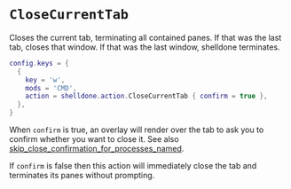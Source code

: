 # `CloseCurrentTab`

Closes the current tab, terminating all contained panes.  If that was the last
tab, closes that window.  If that was the last window, shelldone terminates.

```lua
config.keys = {
  {
    key = 'w',
    mods = 'CMD',
    action = shelldone.action.CloseCurrentTab { confirm = true },
  },
}
```

When `confirm` is true, an overlay will render over the tab to ask you to
confirm whether you want to close it.  See also
[skip_close_confirmation_for_processes_named](../config/skip_close_confirmation_for_processes_named.md).


If `confirm` is false then this action will immediately close
the tab and terminates its panes without prompting.


